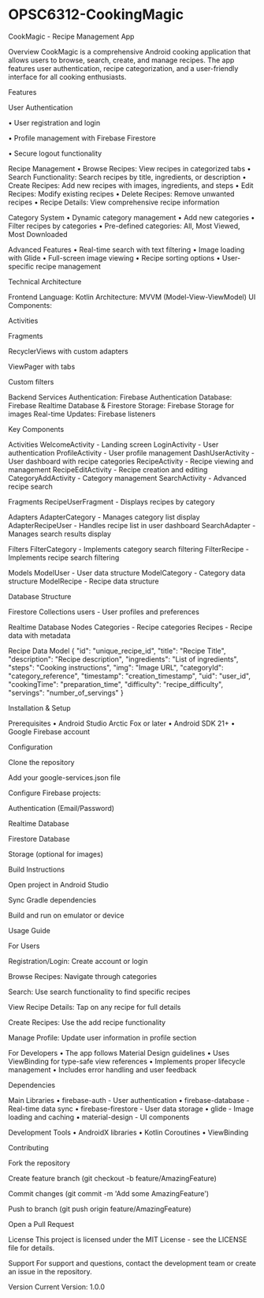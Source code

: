 # OPSC6312-CookingMagic
CookMagic - Recipe Management App

Overview
CookMagic is a comprehensive Android cooking application that allows users to browse, search, create, and manage recipes. The app features user authentication, recipe categorization, and a user-friendly interface for all cooking enthusiasts.

Features

User Authentication

• User registration and login

• Profile management with Firebase Firestore

• Secure logout functionality

Recipe Management
• Browse Recipes: View recipes in categorized tabs
• Search Functionality: Search recipes by title, ingredients, or description
• Create Recipes: Add new recipes with images, ingredients, and steps
• Edit Recipes: Modify existing recipes
• Delete Recipes: Remove unwanted recipes
• Recipe Details: View comprehensive recipe information

Category System
• Dynamic category management
• Add new categories
• Filter recipes by categories
• Pre-defined categories: All, Most Viewed, Most Downloaded

Advanced Features
• Real-time search with text filtering
• Image loading with Glide
• Full-screen image viewing
• Recipe sorting options
• User-specific recipe management

Technical Architecture

Frontend
Language: Kotlin
Architecture: MVVM (Model-View-ViewModel)
UI Components:

Activities

Fragments

RecyclerViews with custom adapters

ViewPager with tabs

Custom filters

Backend Services
Authentication: Firebase Authentication
Database: Firebase Realtime Database & Firestore
Storage: Firebase Storage for images
Real-time Updates: Firebase listeners

Key Components

Activities
WelcomeActivity - Landing screen
LoginActivity - User authentication
ProfileActivity - User profile management
DashUserActivity - User dashboard with recipe categories
RecipeActivity - Recipe viewing and management
RecipeEditActivity - Recipe creation and editing
CategoryAddActivity - Category management
SearchActivity - Advanced recipe search

Fragments
RecipeUserFragment - Displays recipes by category

Adapters
AdapterCategory - Manages category list display
AdapterRecipeUser - Handles recipe list in user dashboard
SearchAdapter - Manages search results display

Filters
FilterCategory - Implements category search filtering
FilterRecipe - Implements recipe search filtering

Models
ModelUser - User data structure
ModelCategory - Category data structure
ModelRecipe - Recipe data structure

Database Structure

Firestore Collections
users - User profiles and preferences

Realtime Database Nodes
Categories - Recipe categories
Recipes - Recipe data with metadata

Recipe Data Model
{
"id": "unique_recipe_id",
"title": "Recipe Title",
"description": "Recipe description",
"ingredients": "List of ingredients",
"steps": "Cooking instructions",
"img": "Image URL",
"categoryId": "category_reference",
"timestamp": "creation_timestamp",
"uid": "user_id",
"cookingTime": "preparation_time",
"difficulty": "recipe_difficulty",
"servings": "number_of_servings"
}

Installation & Setup

Prerequisites
• Android Studio Arctic Fox or later
• Android SDK 21+
• Google Firebase account

Configuration

Clone the repository

Add your google-services.json file

Configure Firebase projects:

Authentication (Email/Password)

Realtime Database

Firestore Database

Storage (optional for images)

Build Instructions

Open project in Android Studio

Sync Gradle dependencies

Build and run on emulator or device

Usage Guide

For Users

Registration/Login: Create account or login

Browse Recipes: Navigate through categories

Search: Use search functionality to find specific recipes

View Recipe Details: Tap on any recipe for full details

Create Recipes: Use the add recipe functionality

Manage Profile: Update user information in profile section

For Developers
• The app follows Material Design guidelines
• Uses ViewBinding for type-safe view references
• Implements proper lifecycle management
• Includes error handling and user feedback

Dependencies

Main Libraries
• firebase-auth - User authentication
• firebase-database - Real-time data sync
• firebase-firestore - User data storage
• glide - Image loading and caching
• material-design - UI components

Development Tools
• AndroidX libraries
• Kotlin Coroutines
• ViewBinding

Contributing

Fork the repository

Create feature branch (git checkout -b feature/AmazingFeature)

Commit changes (git commit -m 'Add some AmazingFeature')

Push to branch (git push origin feature/AmazingFeature)

Open a Pull Request

License
This project is licensed under the MIT License - see the LICENSE file for details.

Support
For support and questions, contact the development team or create an issue in the repository.

Version
Current Version: 1.0.0
